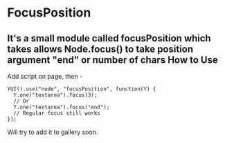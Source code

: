 FocusPosition
=============
It's a small module called focusPosition which takes allows Node.focus() to take position argument "end" or number of chars
How to Use
----------
Add script on page, then -

    YUI().use("node", "focusPosition", function(Y) {  
      Y.one("textarea").focus(3);  
      // Or  
      Y.one("textarea").focus("end");  
      // Regular focus still works  
    });

Will try to add it to gallery soon.
